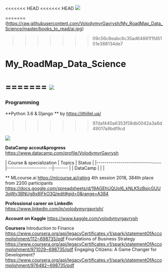 <<<<<<< HEAD
<<<<<<< HEAD
![](https://raw.githubusercontent.com/VolodymyrGavrysh/My_RoadMap_Data_Science/master/books_to_read/ai.jpg)

=======
(https://raw.githubusercontent.com/VolodymyrGavrysh/My_RoadMap_Data_Science/master/books_to_read/ai.jpg)
>>>>>>> 09c56c8eabc6c35ad64861f1fd5101e388134de7
# My_RoadMap_Data_Science
=======
![](https://raw.githubusercontent.com/VolodymyrGavrysh/My_RoadMap_Data_Science/master/books_to_read/ai.jpg)
===============================================================================================================================
### Programming 
  **Python 3.6 & Django ** by https://ithillel.ua/
>>>>>>> 97daf440a6353f58db0042a3a6d49017a9bdf9cd

![](https://raw.githubusercontent.com/VolodymyrGavrysh/My_RoadMap_Data_Science/master/pictures/ext/.jpeg)


**DataCamp accout&progress**
https://www.datacamp.com/profile/VolodymyrGavrysh 

| Course & specialization        | Topics                | Status |
|--------------------------------|-------------------- --|------- |
| DataCamp                       |                       |        |


** MLcourse.ai https://mlcourse.ai/rating
4th session 2018, 384th place from 2200 participants
https://docs.google.com/spreadsheets/d/19AGEhUQUol6_kNLKSzBsjcGUU3qWy3BNUg8x8IFkO3Q/edit#gid=0&range=A384


**Professional career on LinkedIn**
https://www.linkedin.com/in/volodymyrgavrish/

**Account on Kaggle**
https://www.kaggle.com/volodymyrgavrysh

**Coursera**
Introduction to Finance
https://www.coursera.org/api/legacyCertificates.v1/spark/statementOfAccomplishment/112~698735/pdf
Foundations of Business Strategy
https://www.coursera.org/api/legacyCertificates.v1/spark/statementOfAccomplishment/971029~698735/pdf
Engaging Citizens: A Game Changer for Development?
https://www.coursera.org/api/legacyCertificates.v1/spark/statementOfAccomplishment/976482~698735/pdf
